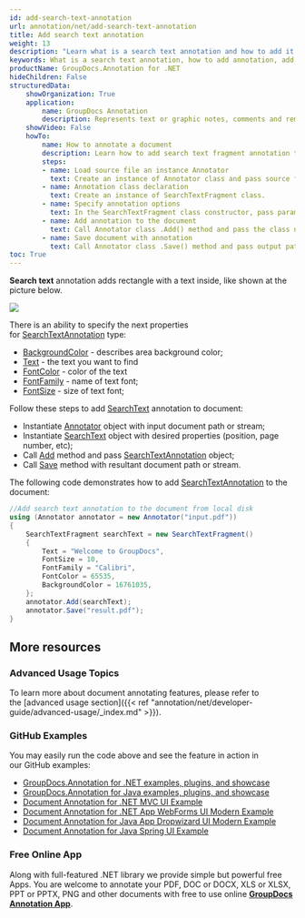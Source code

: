 ```yaml
---
id: add-search-text-annotation
url: annotation/net/add-search-text-annotation
title: Add search text annotation
weight: 13
description: "Learn what is a search text annotation and how to add it to a document programmatically using GroupDocs.Annotation for .NET."
keywords: What is a search text annotation, how to add annotation, add search text annotation
productName: GroupDocs.Annotation for .NET
hideChildren: False
structuredData:
    showOrganization: True
    application:    
        name: GroupDocs Annotation
        description: Represents text or graphic notes, comments and remarks attached to a specific part of the content of the document using C#
    showVideo: False
    howTo:
        name: How to annotate a document
        description: Learn how to add search text fragment annotation to document step by step
        steps:
        - name: Load source file an instance Annotator
          text: Create an instance of Annotator class and pass source file path as a constructor parameter. You may specify absolute or relative file path as per your requirements.
        - name: Annotation class declaration 
          text: Create an instance of SearchTextFragment class.
        - name: Specify annotation options
          text: In the SearchTextFragment class constructor, pass parameters.
        - name: Add annotation to the document
          text: Call Annotator class .Add() method and pass the class name SearchTextFragment.
        - name: Save document with annotation
          text: Call Annotator class .Save() method and pass output path file.
toc: True
---
```

**Search text** annotation adds rectangle with a text inside, like shown at the picture below. 

![](/annotation/net/images/add-text-search-annotation.png)
                          

There is an ability to specify the next properties for [SearchTextAnnotation](https://reference.groupdocs.com/net/annotation/groupdocs.annotation.models.annotationmodels/searchtextannotation) type:

*   [BackgroundColor](https://reference.groupdocs.com/annotation/net/groupdocs.annotation.models.annotationmodels/searchtextannotation/properties/backgroundcolor) - describes area background color;
*   [Text](https://reference.groupdocs.com/annotation/net/groupdocs.annotation.models.annotationmodels/searchtextannotation/properties/text) - the text you want to find
*   [FontColor](https://reference.groupdocs.com/annotation/net/groupdocs.annotation.models.annotationmodels/searchtextannotation/properties/fontcolor) - color of the text
*   [FontFamily](https://reference.groupdocs.com/annotation/net/groupdocs.annotation.models.annotationmodels/searchtextannotation/properties/fontfamily) - name of text font;
*   [FontSize](https://reference.groupdocs.com/annotation/net/groupdocs.annotation.models.annotationmodels/searchtextannotation/properties/fontsize) - size of text font;

Follow these steps to add [SearchText](https://reference.groupdocs.com/net/annotation/groupdocs.annotation.models.annotationmodels/searchtextannotation) annotation to document: 

*   Instantiate [Annotator](https://reference.groupdocs.com/net/annotation/groupdocs.annotation/annotator) object with input document path or stream;
*   Instantiate [SearchText](https://reference.groupdocs.com/net/annotation/groupdocs.annotation.models.annotationmodels/searchtextannotation) object with desired properties (position, page number, etc);
*   Call [Add](https://reference.groupdocs.com/net/annotation/groupdocs.annotation/annotator/methods/add) method and pass [SearchTextAnnotation](https://reference.groupdocs.com/net/annotation/groupdocs.annotation.models.annotationmodels/searchtextannotation) object;
*   Call [Save](https://reference.groupdocs.com/net/annotation/groupdocs.annotation/annotator/methods/save/index) method with resultant document path or stream.

The following code demonstrates how to add [SearchTextAnnotation](https://reference.groupdocs.com/net/annotation/groupdocs.annotation.models.annotationmodels/searchtextannotation) to the document:

```csharp
//Add search text annotation to the document from local disk
using (Annotator annotator = new Annotator("input.pdf"))
{
	SearchTextFragment searchText = new SearchTextFragment()
    {
    	Text = "Welcome to GroupDocs",
        FontSize = 10,
        FontFamily = "Calibri",
        FontColor = 65535,
        BackgroundColor = 16761035,
	};
    annotator.Add(searchText);
    annotator.Save("result.pdf");
} 
```

## More resources
### Advanced Usage Topics
To learn more about document annotating features, please refer to the [advanced usage section]({{< ref "annotation/net/developer-guide/advanced-usage/_index.md" >}}).

### GitHub Examples
You may easily run the code above and see the feature in action in our GitHub examples:

*   [GroupDocs.Annotation for .NET examples, plugins, and showcase](https://github.com/groupdocs-annotation/GroupDocs.Annotation-for-.NET)
*   [GroupDocs.Annotation for Java examples, plugins, and showcase](https://github.com/groupdocs-annotation/GroupDocs.Annotation-for-Java)
*   [Document Annotation for .NET MVC UI Example](https://github.com/groupdocs-annotation/GroupDocs.Annotation-for-.NET-MVC)
*   [Document Annotation for .NET App WebForms UI Modern Example](https://github.com/groupdocs-annotation/GroupDocs.Annotation-for-.NET-WebForms)
*   [Document Annotation for Java App Dropwizard UI Modern Example](https://github.com/groupdocs-annotation/GroupDocs.Annotation-for-Java-Dropwizard)
*   [Document Annotation for Java Spring UI Example](https://github.com/groupdocs-annotation/GroupDocs.Annotation-for-Java-Spring)
    

### Free Online App
Along with full-featured .NET library we provide simple but powerful free Apps.
You are welcome to annotate your PDF, DOC or DOCX, XLS or XLSX, PPT or PPTX, PNG and other documents with free to use online **[GroupDocs Annotation App](https://products.groupdocs.app/annotation)**.
